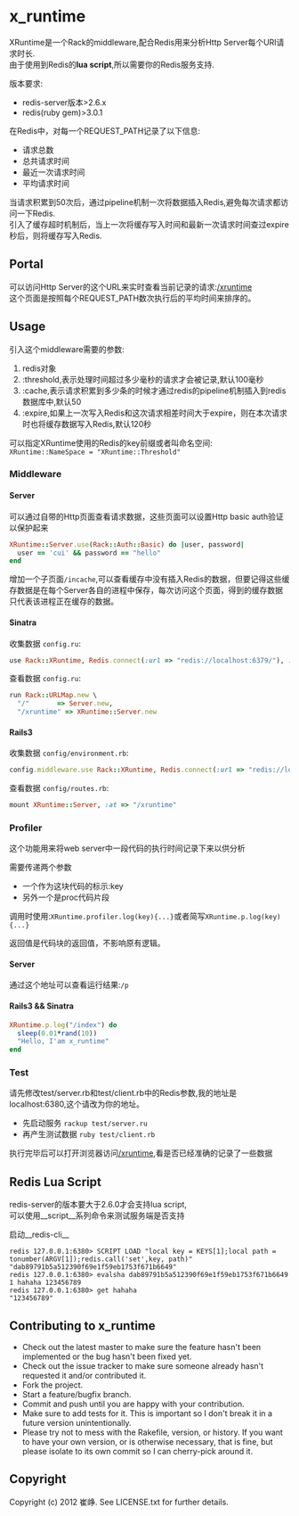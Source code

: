 # x_runtime

XRuntime是一个Rack的middleware,配合Redis用来分析Http Server每个URI请求时长.    
由于使用到Redis的**lua script**,所以需要你的Redis服务支持.

版本要求:
* redis-server版本>2.6.x
* redis(ruby gem)>3.0.1

在Redis中，对每一个REQUEST_PATH记录了以下信息:
* 请求总数
* 总共请求时间
* 最近一次请求时间
* 平均请求时间

当请求积累到50次后，通过pipeline机制一次将数据插入Redis,避免每次请求都访问一下Redis.   
引入了缓存超时机制后，当上一次将缓存写入时间和最新一次请求时间查过expire秒后，则将缓存写入Redis.

## Portal

可以访问Http Server的这个URL来实时查看当前记录的请求:[/xruntime](/xruntime)    
这个页面是按照每个REQUEST_PATH数次执行后的平均时间来排序的。

## Usage

引入这个middleware需要的参数:

1. redis对象
2. :threshold,表示处理时间超过多少毫秒的请求才会被记录,默认100毫秒
3. :cache,表示请求积累到多少条的时候才通过redis的pipeline机制插入到redis数据库中,默认50
4. :expire,如果上一次写入Redis和这次请求相差时间大于expire，则在本次请求时也将缓存数据写入Redis,默认120秒

可以指定XRuntime使用的Redis的key前缀或者叫命名空间:    
`XRuntime::NameSpace = "XRuntime::Threshold"`  

### Middleware

#### Server

可以通过自带的Http页面查看请求数据，这些页面可以设置Http basic auth验证以保护起来	 

``` ruby
XRuntime::Server.use(Rack::Auth::Basic) do |user, password|
  user == 'cui' && password == "hello"
end
```

增加一个子页面`/incache`,可以查看缓存中没有插入Redis的数据，但要记得这些缓存数据是在每个Server各自的进程中保存，每次访问这个页面，得到的缓存数据只代表该进程正在缓存的数据。

#### Sinatra

收集数据 `config.ru`:  

``` ruby
use Rack::XRuntime, Redis.connect(:url => "redis://localhost:6379/"), :threshold => 100.0, :cache => 50
```

查看数据 `config.ru`:  

``` ruby
run Rack::URLMap.new \
  "/"       => Server.new,
  "/xruntime" => XRuntime::Server.new
```

#### Rails3

收集数据 `config/environment.rb`:   

``` ruby
config.middleware.use Rack::XRuntime, Redis.connect(:url => "redis://localhost:6380/"), :threshold => 100.0, :cache => 50
```

查看数据 `config/routes.rb`:   

``` ruby
mount XRuntime::Server, :at => "/xruntime"
```

### Profiler

这个功能用来将web server中一段代码的执行时间记录下来以供分析    

需要传递两个参数   

* 一个作为这块代码的标示:key
* 另外一个是proc代码片段

调用时使用:`XRuntime.profiler.log(key){...}`或者简写`XRuntime.p.log(key){...}`    

返回值是代码块的返回值，不影响原有逻辑。

#### Server

通过这个地址可以查看运行结果:`/p`

#### Rails3 && Sinatra

``` ruby
XRuntime.p.log("/index") do
  sleep(0.01*rand(10))
  "Hello, I'am x_runtime"
end
```

### Test

请先修改test/server.rb和test/client.rb中的Redis参数,我的地址是localhost:6380,这个请改为你的地址。

* 先启动服务 `rackup test/server.ru`
* 再产生测试数据 `ruby test/client.rb`
	
执行完毕后可以打开浏览器访问[/xruntime](http://localhost:4567/xruntime),看是否已经准确的记录了一些数据

## Redis Lua Script

redis-server的版本要大于2.6.0才会支持lua script,    
可以使用__script__系列命令来测试服务端是否支持

启动__redis-cli__

    redis 127.0.0.1:6380> SCRIPT LOAD "local key = KEYS[1];local path = tonumber(ARGV[1]);redis.call('set',key, path)"
    "dab89791b5a512390f69e1f59eb1753f671b6649"
    redis 127.0.0.1:6380> evalsha dab89791b5a512390f69e1f59eb1753f671b6649 1 hahaha 123456789
    redis 127.0.0.1:6380> get hahaha
    "123456789"

## Contributing to x_runtime
 
* Check out the latest master to make sure the feature hasn't been implemented or the bug hasn't been fixed yet.
* Check out the issue tracker to make sure someone already hasn't requested it and/or contributed it.
* Fork the project.
* Start a feature/bugfix branch.
* Commit and push until you are happy with your contribution.
* Make sure to add tests for it. This is important so I don't break it in a future version unintentionally.
* Please try not to mess with the Rakefile, version, or history. If you want to have your own version, or is otherwise necessary, that is fine, but please isolate to its own commit so I can cherry-pick around it.

## Copyright

Copyright (c) 2012 崔峥. See LICENSE.txt for
further details.

